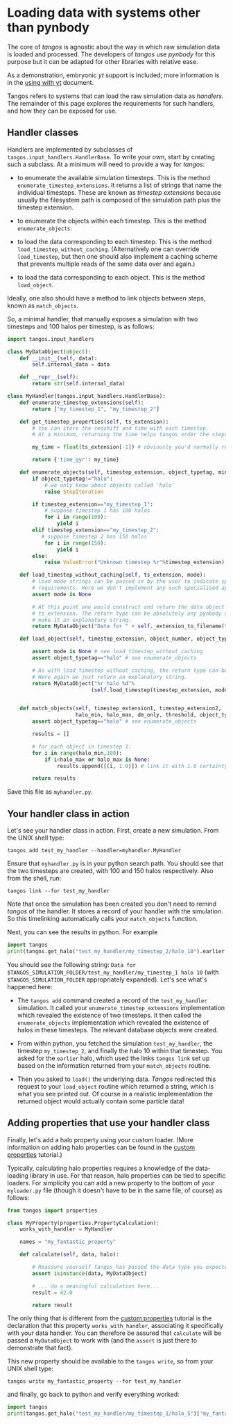 Loading data with systems other than pynbody
============================================

The core of _tangos_ is agnostic about the way in which raw simulation data is loaded and processed. 
The developers of _tangos_ use _pynbody_ for this purpose but it can be adapted for other libraries
with relative ease.

As a demonstration, embryonic _yt_ support is included; more information is in the 
[using with yt](using_with_yt.md) document. 

Tangos refers to systems that can load the raw simulation data as _handlers_. 
The remainder of this page explores the requirements for such handlers, and how they can be exposed
for use.

Handler classes
---------------

Handlers are implemented by subclasses of `tangos.input_handlers.HandlerBase`.
To write your own, start by creating such a subclass. At a minimum will need to provide a way for _tangos_:

 - to enumerate the available simulation timesteps. This is the method 
   `enumerate_timestep_extensions`. 
   It returns a list of strings that name the individual timesteps. These are known as _timestep
   extensions_ because usually the filesystem path is composed of the simulation path plus the
   timestep extension.

 - to enumerate the objects within each timestep. This is the method
   `enumerate_objects`.
   
 - to load the data corresponding to each timestep. This is the method
   `load_timestep_without_caching`. (Alternatively one can override `load_timestep`, 
    but then one should also implement a caching scheme that prevents multiple reads
    of the same data over and again.)
   
 - to load the data corresponding to each object. This is the method
   `load_object`.
   
Ideally, one also should have a method to link objects between steps, known as `match_objects`.
   
 So, a minimal handler, that manually exposes a simulation with two timesteps and 
 100 halos per timestep, is as follows:


```python
import tangos.input_handlers

class MyDataObject(object):
    def __init__(self, data):
        self.internal_data = data

    def __repr__(self):
        return str(self.internal_data)

class MyHandler(tangos.input_handlers.HandlerBase):
    def enumerate_timestep_extensions(self):
        return ["my_timestep_1", "my_timestep_2"]

    def get_timestep_properties(self, ts_extension):
        # You can store the redshift and time with each timestep.
        # At a minimum, returning the time helps tangos order the steps

        my_time = float(ts_extension[-1]) # obviously you'd normally read this from a file...

        return {'time_gyr': my_time}

    def enumerate_objects(self, timestep_extension, object_typetag, min_halo_particles):
        if object_typetag!="halo":
            # we only know about objects called 'halo'
            raise StopIteration

        if timestep_extension=="my_timestep_1":
            # suppose timestep 1 has 100 halos
            for i in range(100):
                yield i
        elif timestep_extension=="my_timestep_2":
           # suppose timestep 2 has 150 halos
            for i in range(150):
                yield i
        else:
            raise ValueError("Unknown timestep %r"%timestep_extension)

    def load_timestep_without_caching(self, ts_extension, mode):
        # load mode strings can be passed in by the user to indicate specialised loading
        # requirements. Here we don't implement any such specialised approaches.
        assert mode is None

        # At this point one would construct and return the data object corresponding to
        # ts_extension. The return type can be absolutely any pynbody object. Here we just
        # make it an explanatory string.
        return MyDataObject("Data for " + self._extension_to_filename(ts_extension))

    def load_object(self, timestep_extension, object_number, object_typetag, mode):

        assert mode is None # see load_timestep_without_caching
        assert object_typetag=="halo" # see enumerate_objects

        # As with load_timestep_without_caching, the return type can be any pynbody object.
        # Here again we just return an explanatory string.
        return MyDataObject("%r halo %d"%
                           (self.load_timestep(timestep_extension, mode), object_number))


    def match_objects(self, timestep_extension1, timestep_extension2,
                      halo_min, halo_max, dm_only, threshold, object_typetag):
        assert object_typetag=="halo" # see enumerate_objects

        results = []

        # for each object in timestep 1:
        for i in range(halo_min,100):
            if i<halo_max or halo_max is None:
                results.append([(i, 1.0)]) # link it with 1.0 certainty to halo i in timestep_extension2

        return results

```

Save this file as `myhandler.py`. 

Your handler class in action
----------------------------

Let's see your handler class in action. First, create a new simulation. From the UNIX shell type:

```
tangos add test_my_handler --handler=myhandler.MyHandler
```

Ensure that `myhandler.py` is in your python search path. You should see that the two timesteps are created,
with 100 and 150 halos respectively. Also from the shell, run:

```
tangos link --for test_my_handler  
```

Note that once the simulation has been created you don't need to remind _tangos_ of the handler. It stores
a record of your handler with the simulation. So this timelinking automatically calls your `match_objects` function.

Next, you can see the results in python. For example

```python
import tangos
print(tangos.get_halo("test_my_handler/my_timestep_2/halo_10").earlier.load())
```

You should see the following string: `Data for $TANGOS_SIMULATION_FOLDER/test_my_handler/my_timestep_1 halo 10` (with
`$TANGOS_SIMULATION_FOLDER` appropriately expanded). Let's see what's happened here:

 - The `tangos add` command created a record of the `test_my_handler` simulation. It called your
   `enumerate_timestep_extensions` implementation which revealed the existence of two timesteps. It then called
   the `enumerate_objects` implementation which revealed the existence of halos in these timesteps. The 
   relevant database objects were created.
   
 - From within python, you fetched the simulation `test_my_handler`, the timestep `my_timestep_2`, and finally
   the halo 10 within that timestep. You asked for the `earlier` halo, which used the links `tangos link` set up
   based on the information returned from your `match_objects` routine.
   
 - Then you asked to `load()` the underlying data. _Tangos_ redirected this
   request to your `load_object` routine which returned a string, which is what you see printed out. Of course in a
   realistic implementation the returned object would actually contain some particle data!
   
   
Adding properties that use your handler class
---------------------------------------------

Finally, let's add a halo property using your custom loader. (More information on adding halo properties
can be found in the [custom properties](custom_properties.md) tutorial.) 

Typically, calculating halo properties requires a knowledge of the data-loading 
library in use. For that reason, halo properties can be tied to specific loaders. For simplicity
you can add a new property to the bottom of your `myloader.py` file (though it doesn't have to
be in the same file, of course) as follows:

```python
from tangos import properties

class MyProperty(properties.PropertyCalculation):
    works_with_handler = MyHandler

    names = "my_fantastic_property"

    def calculate(self, data, halo):

        # Reassure yourself tangos has passed the data type you expected:
        assert isinstance(data, MyDataObject)

        # ... do a meaningful calculation here...
        result = 42.0

        return result
```

The only thing that is different from the [custom properties](custom_properties.md) tutorial is
the declaration that this property `works_with_handler`, associating it specifically with your
data handler. You can therefore be assured that `calculate` will be passed a `MyDataObject` to work
with (and the `assert` is just there to demonstrate that fact).
 
This new property should be available to the `tangos write`, so from your UNIX shell type:

```
tangos write my_fantastic_property --for test_my_handler
```

and finally, go back to python and verify everything worked:
```python
import tangos
print(tangos.get_halo("test_my_handler/my_timestep_1/halo_5")['my_fantastic_property'] # -> 42.0
```
